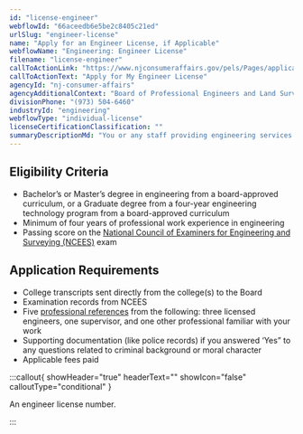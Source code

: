 ```yaml
---
id: "license-engineer"
webflowId: "66aceedb6e5be2c8405c21ed"
urlSlug: "engineer-license"
name: "Apply for an Engineer License, if Applicable"
webflowName: "Engineering: Engineer License"
filename: "license-engineer"
callToActionLink: "https://www.njconsumeraffairs.gov/pels/Pages/applications.aspx"
callToActionText: "Apply for My Engineer License"
agencyId: "nj-consumer-affairs"
agencyAdditionalContext: "Board of Professional Engineers and Land Surveyors"
divisionPhone: "(973) 504-6460"
industryId: "engineering"
webflowType: "individual-license"
licenseCertificationClassification: ""
summaryDescriptionMd: "You or any staff providing engineering services will need an engineer license."
---
```


## Eligibility Criteria

- Bachelor’s or Master’s degree in engineering from a board-approved curriculum, or a Graduate degree from a four-year engineering technology program from a board-approved curriculum
- Minimum of four years of professional work experience in engineering
- Passing score on the [National Council of Examiners for Engineering and Surveying (NCEES)](https://ncees.org/engineering/) exam

## Application Requirements

- College transcripts sent directly from the college(s) to the Board
- Examination records from NCEES
- Five [professional references](https://www.njconsumeraffairs.gov/pels/Applications/Professional-Engineer-Reference-Form.pdf) from the following: three licensed engineers, one supervisor, and one other professional familiar with your work
- Supporting documentation (like police records) if you answered ‘Yes” to any questions related to criminal background or moral character
- Applicable fees paid

:::callout{ showHeader="true" headerText="" showIcon="false" calloutType="conditional" }

An engineer license number.

:::

